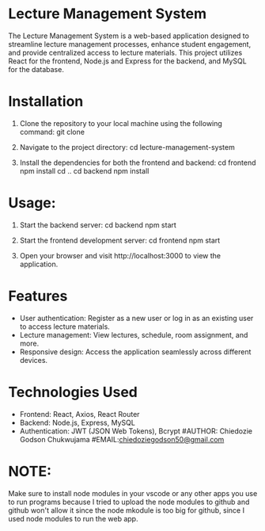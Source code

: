 # Lecture Management System
The Lecture Management System is a web-based application designed to streamline lecture management processes, enhance student engagement, and provide centralized access to lecture materials. This project utilizes React for the frontend, Node.js and Express for the backend, and MySQL for the database.

# Installation
1. Clone the repository to your local machine using the following command:
git clone <repository-url>

2. Navigate to the project directory:
cd lecture-management-system

3. Install the dependencies for both the frontend and backend:
cd frontend
npm install
cd ..
cd backend
npm install

# Usage: 
1. Start the backend server:
cd backend
npm start

2. Start the frontend development server:
cd frontend
npm start

3. Open your browser and visit http://localhost:3000 to view the application.


# Features
* User authentication: Register as a new user or log in as an existing user to access lecture materials.
* Lecture management: View lectures, schedule, room assignment, and more.
* Responsive design: Access the application seamlessly across different devices.

# Technologies Used
* Frontend: React, Axios, React Router
* Backend: Node.js, Express, MySQL
* Authentication: JWT (JSON Web Tokens), Bcrypt
#AUTHOR: Chiedozie Godson Chukwujama
#EMAIL:chiedoziegodson50@gmail.com
# NOTE: 
Make sure to install node modules in your vscode or any other apps you use to run programs because I tried to upload the node modules to github and github won't allow it since the node mkodule is too big for github, since I used node modules to run the web app.
